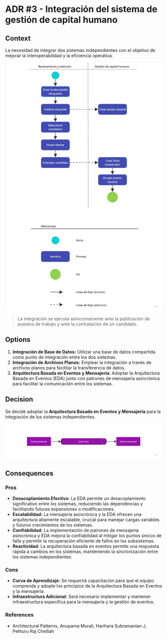 # ADR #3 - Integración del sistema de gestión de capital humano

## Context
La necesidad de integrar dos sistemas independientes con el objetivo de mejorar la interoperabilidad y la eficiencia operativa.

![](../images/adr-3-flow.jpg)

> La integración se ejecuta asíncronamente ante la publicación de puestos de trabajo y ante la contratación de un candidato.

## Options
1. **Integración de Base de Datos:** Utilizar una base de datos compartida como punto de integración entre los dos sistemas.
2. **Integración de Archivos Planos:** Emplear la integración a través de archivos planos para facilitar la transferencia de datos.
3. **Arquitectura Basada en Eventos y Mensajería:** Adoptar la Arquitectura Basada en Eventos (EDA) junto con patrones de mensajería asincrónica para facilitar la comunicación entre los sistemas.

## Decision
Se decide adoptar la **Arquitectura Basada en Eventos y Mensajería** para la integración de los sistemas independientes.

![](../images/adr-3-eda.jpg)

## Consequences

### Pros
- **Desacoplamiento Efectivo:** La EDA permite un desacoplamiento significativo entre los sistemas, reduciendo las dependencias y facilitando futuras expansiones o modificaciones.
- **Escalabilidad:** La mensajería asincrónica y la EDA ofrecen una arquitectura altamente escalable, crucial para manejar cargas variables y futuros crecimientos de los sistemas.
- **Confiabilidad:** La implementación de patrones de mensajería asincrónica y EDA mejora la confiabilidad al mitigar los puntos únicos de falla y permitir la recuperación eficiente de fallos en los subsistemas.
- **Reactividad:** La arquitectura basada en eventos permite una respuesta rápida a cambios en los sistemas, manteniendo la sincronización entre los sistemas independientes.

### Cons
- **Curva de Aprendizaje:** Se requerirá capacitación para que el equipo comprenda y adopte los principios de la Arquitectura Basada en Eventos y la mensajería.
- **Infraestructura Adicional:** Será necesario implementar y mantener infraestructura específica para la mensajería y la gestión de eventos.

### References
* Architectural Patterns, Anupama Murali, Harihara Subramanian J, Pethuru Raj Chelliah
